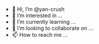 - 👋 Hi, I’m @yan-crush
- 👀 I’m interested in ...
- 🌱 I’m currently learning ...
- 💞️ I’m looking to collaborate on ...
- 📫 How to reach me ...

<!---
yan-crush/yan-crush is a ✨ special ✨ repository because its `README.md` (this file) appears on your GitHub profile.
You can click the Preview link to take a look at your changes.
--->
